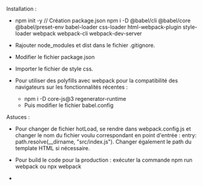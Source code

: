 Installation : 

- npm init -y // Création package.json
npm i -D @babel/cli @babel/core @babel/preset-env babel-loader css-loader html-webpack-plugin style-loader webpack webpack-cli webpack-dev-server

- Rajouter node_modules et dist dans le fichier .gitignore.
- Modifier le fichier package.json
- Importer le fichier de style css.
- Pour utiliser des polyfills avec webpack pour la compatibilité des navigateurs sur les fonctionnalités récentes :
   - npm i -D core-js@3 regenerator-runtime
   - Puis modifier le fichier babel.config

Astuces : 

   - Pour changer de fichier hotLoad, se rendre dans webpack.config.js et changer le nom du fichier voulu correspondant en point d'entrée : entry: path.resolve(__dirname, "src/index.js").
   Changer également le path du template HTML si nécessaire.

   - Pour build le code pour la production : exécuter la commande npm run webpack ou npx webpack

   - 